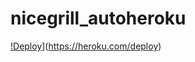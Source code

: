 # nicegrill_autoheroku

[!Deploy](https://www.herokucdn.com/deploy/button.svg)](https://heroku.com/deploy)
